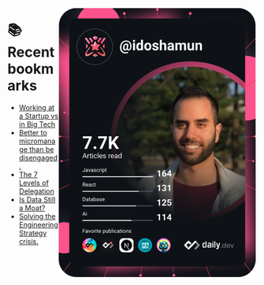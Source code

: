 <a href="https://app.daily.dev/idoshamun"><img src="https://raw.githubusercontent.com/idoshamun/idoshamun/devcard/devcard.svg" align='right' width="400" alt="Ido Shamun's Dev Card"/></a>

# 📚 Recent bookmarks
<!-- BOOKMARKS:START -->
- [Working at a Startup vs in Big Tech](https://app.daily.dev/posts/o12DmlSyC?utm_source=rss&utm_medium=bookmarks&utm_campaign=28849d86070e4c099c877ab6837c61f0)
- [Better to micromanage than be disengaged.](https://app.daily.dev/posts/YnIDhaXc7?utm_source=rss&utm_medium=bookmarks&utm_campaign=28849d86070e4c099c877ab6837c61f0)
- [The 7 Levels of Delegation](https://app.daily.dev/posts/bFOVjduIT?utm_source=rss&utm_medium=bookmarks&utm_campaign=28849d86070e4c099c877ab6837c61f0)
- [Is Data Still a Moat?](https://app.daily.dev/posts/T6UAXvUIE?utm_source=rss&utm_medium=bookmarks&utm_campaign=28849d86070e4c099c877ab6837c61f0)
- [Solving the Engineering Strategy crisis.](https://app.daily.dev/posts/orJIPMhz3?utm_source=rss&utm_medium=bookmarks&utm_campaign=28849d86070e4c099c877ab6837c61f0)
<!-- BOOKMARKS:END -->
